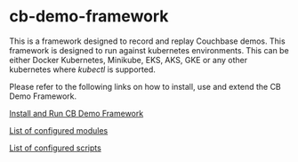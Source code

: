 # cb-demo-framework

This is a framework designed to record and replay Couchbase demos.  This framework is designed to run against kubernetes environments.  This can be either Docker Kubernetes,  Minikube, EKS, AKS, GKE or any other kubernetes where _kubectl_ is supported.

Please refer to the following links on how to install, use and extend the CB Demo Framework.

[Install and Run CB Demo Framework](./docs/install_and_run.md)

[List of configured modules](./docs/module_list.md)

[List of configured scripts](./docs/lib_list.md)
